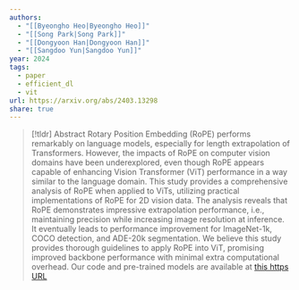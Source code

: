 ```yaml
---
authors:
  - "[[Byeongho Heo|Byeongho Heo]]"
  - "[[Song Park|Song Park]]"
  - "[[Dongyoon Han|Dongyoon Han]]"
  - "[[Sangdoo Yun|Sangdoo Yun]]"
year: 2024
tags:
  - paper
  - efficient_dl
  - vit
url: https://arxiv.org/abs/2403.13298
share: true
---
```

> [!tldr] Abstract
> Rotary Position Embedding (RoPE) performs remarkably on language models, especially for length extrapolation of Transformers. However, the impacts of RoPE on computer vision domains have been underexplored, even though RoPE appears capable of enhancing Vision Transformer (ViT) performance in a way similar to the language domain. This study provides a comprehensive analysis of RoPE when applied to ViTs, utilizing practical implementations of RoPE for 2D vision data. The analysis reveals that RoPE demonstrates impressive extrapolation performance, i.e., maintaining precision while increasing image resolution at inference. It eventually leads to performance improvement for ImageNet-1k, COCO detection, and ADE-20k segmentation. We believe this study provides thorough guidelines to apply RoPE into ViT, promising improved backbone performance with minimal extra computational overhead. Our code and pre-trained models are available at [this https URL](https://github.com/naver-ai/rope-vit)
